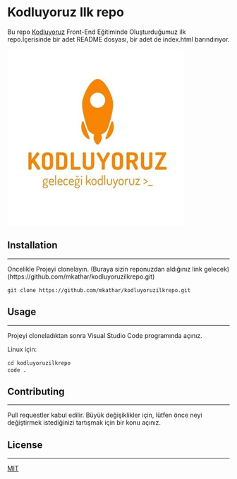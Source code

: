 # Kodluyoruz Ilk repo
<h>

Bu repo [Kodluyoruz](https://www.kodluyoruz.org) Front-End Eğitiminde Oluşturduğumuz ilk repo.İçerisinde bir adet README dosyası, bir adet de index.html barındırıyor.


![resim](https://raw.githubusercontent.com/Kodluyoruz/taskforce/git/git/markdown-nedir-nasil-kullaniriz-/figures/kodluyoruz_logo.jpg)


## Installation
<hr>
Oncelikle Projeyi clonelayın. (Buraya sizin reponuzdan aldığınız link gelecek)(https://github.com/mkathar/kodluyoruzilkrepo.git)

```
git clone https://github.com/mkathar/kodluyoruzilkrepo.git
```


## Usage
<hr>
Projeyi cloneladıktan sonra Visual Studio Code programında açınız.

Linux için:
```
cd kodluyoruzilkrepo
code .
```


## Contributing
<hr>
Pull requestler kabul edilir. Büyük değişiklikler için, lütfen önce neyi değiştirmek istediğinizi tartışmak için bir konu açınız.

## License

<hr>

[MIT](https://choosealicense.com/licenses/mit/)